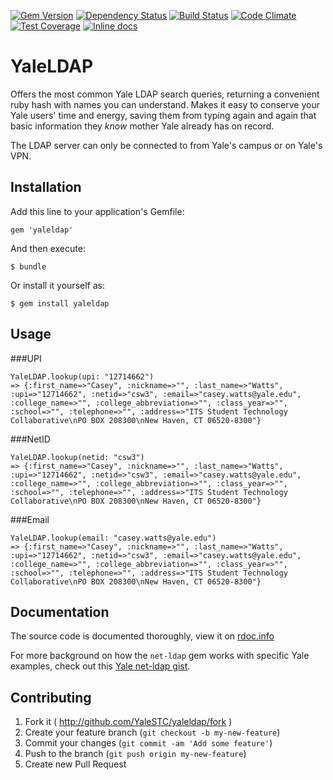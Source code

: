 [![Gem Version](https://badge.fury.io/rb/yaleldap.svg)](http://badge.fury.io/rb/yaleldap)
[![Dependency Status](https://gemnasium.com/YaleSTC/yaleldap.svg)](https://gemnasium.com/YaleSTC/yaleldap)
[![Build Status](https://travis-ci.org/YaleSTC/yaleldap.svg?branch=testinghound)](https://travis-ci.org/YaleSTC/yaleldap)
[![Code Climate](https://codeclimate.com/github/YaleSTC/yaleldap/badges/gpa.svg)](https://codeclimate.com/github/YaleSTC/yaleldap)
[![Test Coverage](https://codeclimate.com/github/YaleSTC/yaleldap/badges/coverage.svg)](https://codeclimate.com/github/YaleSTC/yaleldap)
[![Inline docs](http://inch-ci.org/github/YaleSTC/yaleldap.png?branch=master)](http://inch-ci.org/github/YaleSTC/yaleldap)

# YaleLDAP

Offers the most common Yale LDAP search queries, returning a convenient ruby hash with names you can understand. Makes it easy to conserve your Yale users' time and energy, saving them from typing again and again that basic information they *know* mother Yale already has on record.

The LDAP server can only be connected to from Yale's campus or on Yale's VPN.

## Installation

Add this line to your application's Gemfile:

    gem 'yaleldap'

And then execute:

    $ bundle

Or install it yourself as:

    $ gem install yaleldap

## Usage

###UPI
```
YaleLDAP.lookup(upi: "12714662")
=> {:first_name=>"Casey", :nickname=>"", :last_name=>"Watts", :upi=>"12714662", :netid=>"csw3", :email=>"casey.watts@yale.edu", :college_name=>"", :college_abbreviation=>"", :class_year=>"", :school=>"", :telephone=>"", :address=>"ITS Student Technology Collaborative\nPO BOX 208300\nNew Haven, CT 06520-8300"}
```

###NetID
```
YaleLDAP.lookup(netid: "csw3")
=> {:first_name=>"Casey", :nickname=>"", :last_name=>"Watts", :upi=>"12714662", :netid=>"csw3", :email=>"casey.watts@yale.edu", :college_name=>"", :college_abbreviation=>"", :class_year=>"", :school=>"", :telephone=>"", :address=>"ITS Student Technology Collaborative\nPO BOX 208300\nNew Haven, CT 06520-8300"}
```

###Email
```
YaleLDAP.lookup(email: "casey.watts@yale.edu")
=> {:first_name=>"Casey", :nickname=>"", :last_name=>"Watts", :upi=>"12714662", :netid=>"csw3", :email=>"casey.watts@yale.edu", :college_name=>"", :college_abbreviation=>"", :class_year=>"", :school=>"", :telephone=>"", :address=>"ITS Student Technology Collaborative\nPO BOX 208300\nNew Haven, CT 06520-8300"}
```


## Documentation
The source code is documented thoroughly, view it on [rdoc.info](http://rdoc.info/github/YaleSTC/yaleldap/master/frames)

For more background on how the `net-ldap` gem works with specific Yale examples, check out this [Yale net-ldap gist](https://gist.github.com/caseywatts/ddea3996853050d1e5ad).

## Contributing

1. Fork it ( http://github.com/YaleSTC/yaleldap/fork )
2. Create your feature branch (`git checkout -b my-new-feature`)
3. Commit your changes (`git commit -am 'Add some feature'`)
4. Push to the branch (`git push origin my-new-feature`)
5. Create new Pull Request
